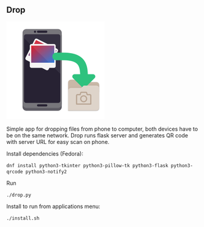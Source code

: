 ## Drop

![Drop](./static/cz.lukasbrabec.Drop.svg)

Simple app for dropping files from phone to computer, both devices have to be on the same network.
Drop runs flask server and generates QR code with server URL for easy scan on phone.


Install dependencies (Fedora):
```
dnf install python3-tkinter python3-pillow-tk python3-flask python3-qrcode python3-notify2
```

Run
```
./drop.py
```

Install to run from applications menu:
```
./install.sh
```

